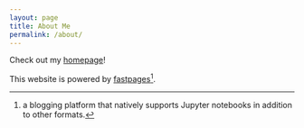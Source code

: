 ```yaml
---
layout: page
title: About Me
permalink: /about/
---
```


Check out my [homepage](cwallenwein.com)!

This website is powered by [fastpages](https://github.com/fastai/fastpages)[^1].



[^1]:a blogging platform that natively supports Jupyter notebooks in addition to other formats.
